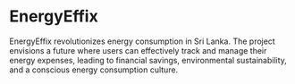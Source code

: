 # EnergyEffix
EnergyEffix revolutionizes energy consumption in Sri Lanka. The project envisions a future where users can effectively track and manage their energy expenses, leading to financial savings, environmental sustainability, and a conscious energy consumption culture.


